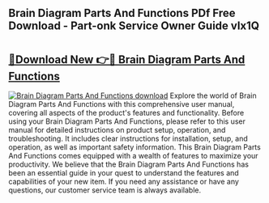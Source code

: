 ## Brain Diagram Parts And Functions PDf Free Download - Part-onk Service Owner Guide vIx1Q

# <h2><a href="http://dfm5m0.blite.top/?on=Brain+Diagram+Parts+And+Functions">🔗Download New 👉🔴 Brain Diagram Parts And Functions</a></h2>

[![Brain Diagram Parts And Functions download](https://i.imgur.com/lujVjoI.png)](http://dfm5m0.blite.top/?on=Brain+Diagram+Parts+And+Functions)
Explore the world of Brain Diagram Parts And Functions with this comprehensive user manual, covering all aspects of the product's features and functionality. Before using your Brain Diagram Parts And Functions, please refer to this user manual for detailed instructions on product setup, operation, and troubleshooting. It includes clear instructions for installation, setup, and operation, as well as important safety information. This Brain Diagram Parts And Functions comes equipped with a wealth of features to maximize your productivity. We believe that the Brain Diagram Parts And Functions has been an essential guide in your quest to understand the features and capabilities of your new item. If you need any assistance or have any questions, our customer service team is always available.
